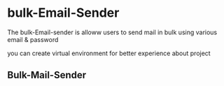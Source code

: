 # bulk-Email-Sender
The bulk-Email-sender is alloww users to send mail in bulk using various email & password

you can create virtual environment for better experience about project

## Bulk-Mail-Sender
